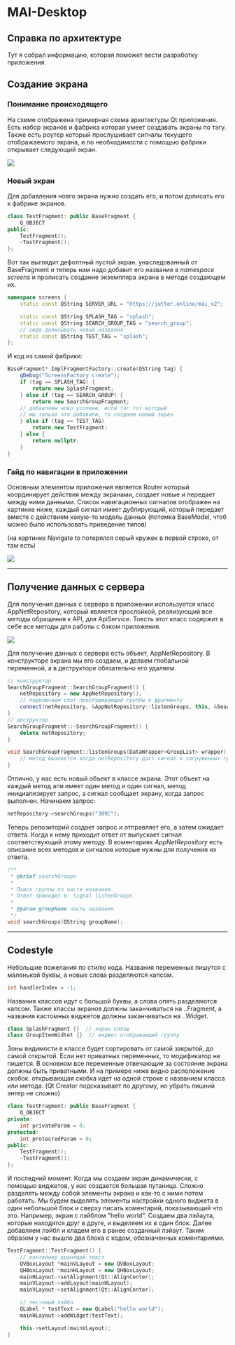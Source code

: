 # MAI-Desktop
## Справка по архитектуре
Тут я собрал информацию, которая поможет вести разработку приложения.

## Создание экрана

### Понимание происходящего

На схеме отображена примерная схема архитектуры Qt приложения. Есть набор экранов и фабрика которая умеет создавать экраны по тэгу. Также есть роутер который прослушивает сигналы текущего отображаемого экрана, и по необходимости с помощью фабрики открывает следующий экран.

![](https://github.com/SuperSLD/MAI-Desktop/blob/main/images/архитектура.png?raw=true)

### Новый экран

Для добавления новго экрана нужно создать его, и потом дописать его к фабрике экранов.
```cpp
class TestFragment: public BaseFragment {
    Q_OBJECT
public:
    TestFragment();
    ~TestFragment();
};
```
Вот так выглядит дефолтный пустой экран. унаследованный от BaseFragment и теперь нам надо добавит его название в *namespace screens*  и прописать создание экземпляра экрана в методе создающем их.
```cpp
namespace screens {
    static const QString SERVER_URL = "https://jutter.online/mai_v2";

    static const QString SPLASH_TAG = "splash";
    static const QString SEARCH_GROUP_TAG = "search_group";
    // сюда дописывать новые названия
    static const QString TEST_TAG = "splash";
};
```
И код из самой фабрики:
```cpp
BaseFragment* ImplFragmentFactory::create(QString tag) {
    qDebug("ScreensFactory create");
    if (tag == SPLASH_TAG) {
        return new SplashFragment;
    } else if (tag == SEARCH_GROUP) {
        return new SearchGroupFragment;
    // добавляем ново усолвие, если тэг тот который
    // мы только что добавили, то создаем новый экран
    } else if (tag == TEST_TAG)
        return new TestFragment;
    } else {
        return nullptr;
    }
}
```

### Гайд по навигации в приложении

Основным элементом приложения является Router который координирует действия между экранами, создает новые и передает между ними данными. Список навигационных сигналов отображен на картинке ниже, каждый сигнал имеет дублирующий, который передает вместе с действием какую-то модель данных (потомка BaseModel, чтоб можео было использовать приведение типов)

(на картинке Navigate to потерялся серый кружек в первой строке, от там есть)

![](https://github.com/SuperSLD/MAI-Desktop/blob/main/images/навигация.png?raw=true)

---
## Получение данных с сервера

Для получения данных с сервера в приложении используется класс AppNetRepository, который является прослойкой, реализующий все методы обращения к API, для ApiService. Тоесть этот класс содержит в себе все методы для работы с бэком приложения.

![](https://github.com/SuperSLD/MAI-Desktop/blob/main/images/интернет.png?raw=true)

Для получение данных с сервера есть объект, AppNetRepository. В конструкторе экрана мы его создаем, и делаем глобальной переменной, а в деструкторе обязательно его удаляем.
```cpp
// конструктор
SearchGroupFragment::SearchGroupFragment() {
    netRepository = new AppNetRepository();
    // подключаем слот прослушивающий группы к фрагменту
    connect(netRepository, &AppNetRepository::listenGroups, this, &SearchGroupFragment::listenGroups);
}
// деструктор
SearchGroupFragment::~SearchGroupFragment() {
    delete netRepository;
}

void SearchGroupFragment::listenGroups(DataWrapper<GroupList> wrapper) {
    // метод вызовется когда netRepository даст сигнал о загруженных группах
}
```
Отлично, у нас есть новый объект в классе экрана. Этот объект на каждый метод апи имеет один метод и один сигнал, метод инициализирует запрос, а сигнал сообщает экрану, когда запрос выполнен.
Начинаем запрос:
```cpp
netRepository->searchGroups("309С");
```
Теперь репозиторий создает запрос и отправляет его, а затем ожидает ответа. Когда к нему приходит ответ от выпускает сигнал соответствующий этому методу. В коментариях *AppNetRepository* есть описание всех методов и сигналов которые нужны для получения их ответа.
```cpp
/**
 * @brief searchGroups
 *
 * Поиск группы по части названия.
 * Ответ приходит в: signal listenGroups
 *
 * @param groupName часть названия
 */
void searchGroups(QString groupName);
```

---
## Codestyle
Небольшие пожелания по стилю кода.
Названия переменных пишутся с маленькой буквы, а новые слова разделяются капсом.
```cpp
int handlerIndex = -1;
```
Названия классов идут с большой буквы, а слова опять разделяются капсом. Также классы экранов должны заканчиваться на ..Fragment, а названия кастомных виджетов должны заканчиваться на ..Widget.
```cpp
class SplashFragment {}  // экран сплэш
class GroupItemWidtet {}  // виджет отображающий группу
```
Зоны видимости в классе будет сортировать от самой закрытой, до самой открытой. Если нет приватных переменных, то модификатор не пишется. В основном все переменные отвечающие за состояние экрана должны быть приватными. И на примере ниже видно расположение скобок. открывающая скобка идет на одной строке с названием класса или метода. (Qt Creator подсказывает по другому, но убрать лишний энтер не сложно)
```cpp
class TestFragment: public BaseFragment {
    Q_OBJECT
private:
    int privateParam = 0;
protected:
    int protecredParam = 0;
public:
    TestFragment();
    ~TestFragment();
};
```
И последний момент. Когда мы создаем экран динамически, с помощью виджетов, у нас создается большая путаница. Сложно разделять между собой элементы экрана и как-то с ними потом работать. Мы будем выделять элементы настройки одного виджета в один небольшой блок и сверху писать коментарий, показывающий что это.
Например, экран с лэйблом "hello world". Создаем два лэйаута, которые находятся друг в друге, и выделяем их в один блок. Далее добавляем лэйбл и кладем его в ранее созданный лэйаут. Таким образом у нас вышло два блока с кодом, обозначенных коментариями.
```cpp
TestFragment::TestFragment() {
    // контейнер хранящий текст
    QVBoxLayout *mainVLayout = new QVBoxLayout;
    QHBoxLayout *mainHLayout = new QHBoxLayout;
    mainHLayout->setAlignment(Qt::AlignCenter);
    mainVLayout->addLayout(mainHLayout);
    mainVLayout->setAlignment(Qt::AlignCenter);

    // тестовый лэйбл
    QLabel * testText = new QLabel("hello world");
    mainHLayout->addWidget(testText);

    this->setLayout(mainVLayout);
}
```
